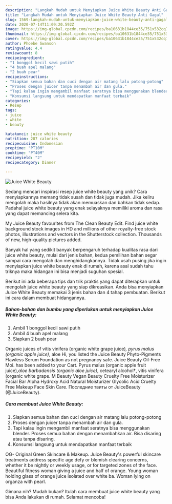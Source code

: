 ```yaml
---
description: "Langkah Mudah untuk Menyiapkan Juice White Beauty Anti Gagal"
title: "Langkah Mudah untuk Menyiapkan Juice White Beauty Anti Gagal"
slug: 1569-langkah-mudah-untuk-menyiapkan-juice-white-beauty-anti-gagal
date: 2020-07-14T11:09:20.592Z
image: https://img-global.cpcdn.com/recipes/ba10631b1844ce35/751x532cq70/juice-white-beauty-foto-resep-utama.jpg
thumbnail: https://img-global.cpcdn.com/recipes/ba10631b1844ce35/751x532cq70/juice-white-beauty-foto-resep-utama.jpg
cover: https://img-global.cpcdn.com/recipes/ba10631b1844ce35/751x532cq70/juice-white-beauty-foto-resep-utama.jpg
author: Phoebe Swanson
ratingvalue: 4.4
reviewcount: 8
recipeingredient:
- "1 bonggol kecil sawi putih"
- "4 buah apel malang"
- "2 buah pear"
recipeinstructions:
- "Siapkan semua bahan dan cuci dengan air matang lalu potong-potong"
- "Proses dengan juicer tanpa menambah air dan gula."
- "Tapi kalau ingin mengambil manfaat seratnya bisa menggunakan blender. Proses semua bahan dengan menambahkan air. Bisa disaring atau tanpa disaring."
- "Konsumsi langsung untuk mendapatkan manfaat terbaik"
categories:
- Resep
tags:
- juice
- white
- beauty

katakunci: juice white beauty 
nutrition: 287 calories
recipecuisine: Indonesian
preptime: "PT10M"
cooktime: "PT40M"
recipeyield: "2"
recipecategory: Dinner

---
```



![Juice White Beauty](https://img-global.cpcdn.com/recipes/ba10631b1844ce35/751x532cq70/juice-white-beauty-foto-resep-utama.jpg)

Sedang mencari inspirasi resep juice white beauty yang unik? Cara menyiapkannya memang tidak susah dan tidak juga mudah. Jika keliru mengolah maka hasilnya tidak akan memuaskan dan bahkan tidak sedap. Padahal juice white beauty yang enak selayaknya memiliki aroma dan rasa yang dapat memancing selera kita.

My Juice Beauty favourites from The Clean Beauty Edit. Find juice white background stock images in HD and millions of other royalty-free stock photos, illustrations and vectors in the Shutterstock collection. Thousands of new, high-quality pictures added.

Banyak hal yang sedikit banyak berpengaruh terhadap kualitas rasa dari juice white beauty, mulai dari jenis bahan, kedua pemilihan bahan segar sampai cara mengolah dan menghidangkannya. Tidak usah pusing jika ingin menyiapkan juice white beauty enak di rumah, karena asal sudah tahu triknya maka hidangan ini bisa menjadi suguhan spesial.


Berikut ini ada beberapa tips dan trik praktis yang dapat diterapkan untuk mengolah juice white beauty yang siap dikreasikan. Anda bisa menyiapkan Juice White Beauty memakai 3 jenis bahan dan 4 tahap pembuatan. Berikut ini cara dalam membuat hidangannya.

<!--inarticleads1-->

##### Bahan-bahan dan bumbu yang diperlukan untuk menyiapkan Juice White Beauty:

1. Ambil 1 bonggol kecil sawi putih
1. Ambil 4 buah apel malang
1. Siapkan 2 buah pear


Organic juices of vitis vinifera (organic white grape juice)*, pyrus malus (organic apple juice)*, aloe Hi, you listed the Juice Beauty Phyto-Pigments Flawless Serum Foundation as not pregnancy safe. Juice Beauty Oil-Free Moi. has been added to your Cart. Pyrus malus (organic apple fruit juice)*,aloe barbadensis (organic aloe juice)*, cetearyl alcohol†, vitis vinifera (organic white grape. M Beauty Vegan Beauty Cruelty Free Moisturizer Facial Bar Alpha Hydroxy Acid Natural Moisturizer Glycolic Acid Cruelty Free Makeup Face Skin Care. Последние твиты от JuiceBeauty (@JuiceBeauty). 

<!--inarticleads2-->

##### Cara membuat Juice White Beauty:

1. Siapkan semua bahan dan cuci dengan air matang lalu potong-potong
1. Proses dengan juicer tanpa menambah air dan gula.
1. Tapi kalau ingin mengambil manfaat seratnya bisa menggunakan blender. Proses semua bahan dengan menambahkan air. Bisa disaring atau tanpa disaring.
1. Konsumsi langsung untuk mendapatkan manfaat terbaik


OG- Original Green Skincare &amp; Makeup. Juice Beauty&#39;s powerful skincare treatments address specific age defy or blemish clearing concerns, whether it be nightly or weekly usage, or for targeted zones of the face. Beautiful fitness woman giving a juice and half of orange. Young woman holding glass of orange juice isolated over white ba. Woman lying on organza with pearl. 

Gimana nih? Mudah bukan? Itulah cara membuat juice white beauty yang bisa Anda lakukan di rumah. Selamat mencoba!
